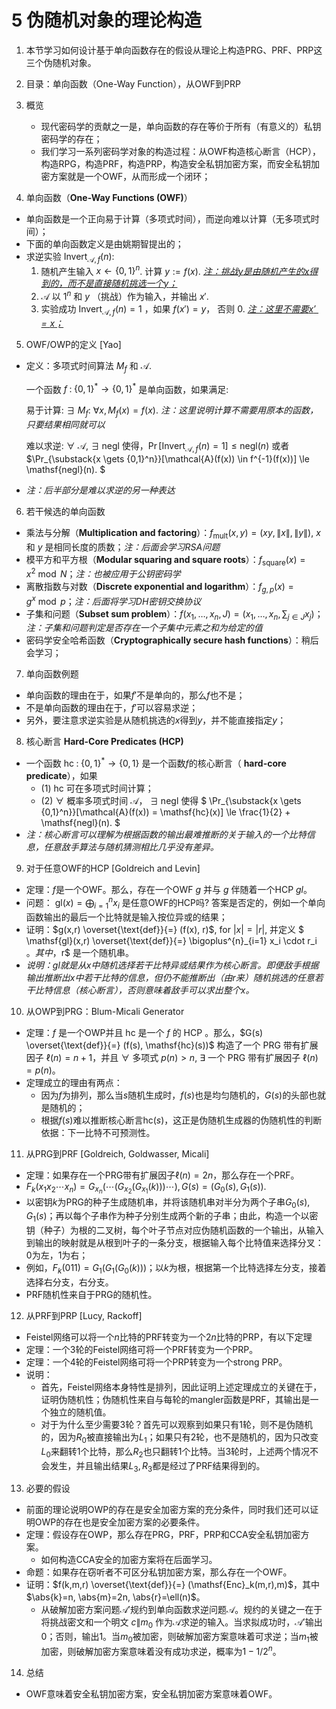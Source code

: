# 5 伪随机对象的理论构造

1. 本节学习如何设计基于单向函数存在的假设从理论上构造PRG、PRF、PRP这三个伪随机对象。

2. 目录：单向函数（One-Way Function），从OWF到PRP

3. 概览
   - 现代密码学的贡献之一是，单向函数的存在等价于所有（有意义的）私钥密码学的存在；
   - 我们学习一系列密码学对象的构造过程：从OWF构造核心断言（HCP），构造RPG，构造PRF，构造PRP，构造安全私钥加密方案，而安全私钥加密方案就是一个OWF，从而形成一个闭环；
   
4. 单向函数（**One-Way Functions (OWF)**）

  - 单向函数是一个正向易于计算（多项式时间），而逆向难以计算（无多项式时间）；
  - 下面的单向函数定义是由姚期智提出的；
  - 求逆实验 $\mathsf{Invert}_{\mathcal{A},f}(n)$:
    1. 随机产生输入 $x \gets \{0,1\}^n$. 计算 $y := f(x)$. <u>*注：挑战$y$是由随机产生的$x$得到的，而不是直接随机挑选一个$y$；*</u>
    2.  $\mathcal{A}$ 以 $1^n$ 和 $y$ （挑战）作为输入，并输出 $x'$.
    3. 实验成功 $\mathsf{Invert}_{\mathcal{A},f}(n) = 1$ ，如果 $f(x')=y$， 否则 0. <u>*注：这里不需要$x'= x$；*</u>

5. OWF/OWP的定义 [Yao]

  - 定义：多项式时间算法 $M_f$ 和 $\mathcal{A}$.

    一个函数 $f\;:\; \{0,1\}^* \to \{0,1\}^*$ 是单向函数，如果满足:

    易于计算: $\exists$ $M_f$: $\forall x, M_f(x) = f(x)$. *注：这里说明计算不需要用原本的函数，只要结果相同就可以*

    难以求逆: $\forall$ $\mathcal{A}$, $\exists\;\mathsf{negl}$ 使得，$\Pr[\mathsf{Invert}_{\mathcal{A},f}(n)=1] \le \mathsf{negl}(n)$ 或者 $\Pr_{\substack{x \gets \{0,1\}^n}}[\mathcal{A}(f(x)) \in f^{-1}(f(x))] \le \mathsf{negl}(n). $ 

  - *注：后半部分是难以求逆的另一种表达*

6. 若干候选的单向函数

  - 乘法与分解（**Multiplication and factoring**）：$f_{\mathsf{mult}}(x,y)=(xy,\|x\|,\|y\|)$, $x$ 和 $y$ 是相同长度的质数；*注：后面会学习RSA问题*
  - 模平方和平方根（**Modular squaring and square roots**）：$f_{\mathsf{square}}(x)=x^2\bmod N$；*注：也被应用于公钥密码学*
  - 离散指数与对数（**Discrete exponential and logarithm**）：$f_{g,p}(x)=g^x\bmod p$；*注：后面将学习DH密钥交换协议*
  - 子集和问题（**Subset sum problem**）：$f(x_1,\dotsc,x_n,J)=(x_1,\dotsc,x_n,\sum_{j \in J} x_j)$；*注：子集和问题判定是否存在一个子集中元素之和为给定的值*
  - 密码学安全哈希函数（**Cryptographically secure hash functions**）：稍后会学习；

7. 单向函数例题

  - 单向函数的理由在于，如果$f'$不是单向的，那么$f$也不是；
  - 不是单向函数的理由在于，$f'$可以容易求逆；
  - 另外，要注意求逆实验是从随机挑选的$x$得到$y$，并不能直接指定$y$；

8. 核心断言 **Hard-Core Predicates (HCP)**

  - 一个函数 $\mathsf{hc}\; : \; \{0,1\}^* \to \{0,1\}$ 是一个函数$f$的核心断言（ **hard-core predicate**），如果
    -  (1) $\mathsf{hc}$ 可在多项式时间计算；
    -  (2) $\forall$  概率多项式时间 $\mathcal{A}$， $\exists\; \mathsf{negl}$ 使得 $ \Pr_{\substack{x \gets \{0,1\}^n}}[\mathcal{A}(f(x)) = \mathsf{hc}(x)] \le \frac{1}{2} + \mathsf{negl}(n). $
  - *注：核心断言可以理解为根据函数的输出最难推断的关于输入的一个比特信息，任意敌手算法与随机猜测相比几乎没有差异。*

9. 对于任意OWF的HCP [Goldreich and Levin]

  - 定理：$f$是一个OWF。那么，存在一个OWF $g$ 并与 $g$ 伴随着一个HCP $gl$。
  - 问题： $\mathsf{gl}(x) = \bigoplus^{n}_{i=1} x_i$ 是任意OWF的HCP吗? 答案是否定的，例如一个单向函数输出的最后一个比特就是输入按位异或的结果；
  - 证明：$g(x,r) \overset{\text{def}}{=} (f(x), r)$, for $|x| = |r|$, 并定义 $ \mathsf{gl}(x,r) \overset{\text{def}}{=} \bigoplus^{n}_{i=1} x_i \cdot r_i $。 其中，$r$ 是一个随机串。
  - *说明：$\mathsf{gl}$就是从$x$中随机选择若干比特异或结果作为核心断言。即便敌手根据输出推断出$x$中若干比特的信息，但仍不能推断出（由$r$来）随机挑选的任意若干比特信息（核心断言），否则意味着敌手可以求出整个$x$。*

10. 从OWP到PRG：Blum-Micali Generator

  - 定理：$f$ 是一个OWP并且 $\mathsf{hc}$ 是一个 $f$ 的 HCP 。那么，$G(s) \overset{\text{def}}{=} (f(s), \mathsf{hc}(s))$ 构造了一个 PRG 带有扩展因子 $\ell(n) = n+1$，并且 $\forall$ 多项式 $p(n) > n$, $\exists$ 一个 PRG 带有扩展因子 $\ell(n) = p(n)$。
  - 定理成立的理由有两点：
    - 因为$f$为排列，那么当$s$随机生成时，$f(s)$也是均匀随机的，$G(s)$的头部也就是随机的；
    - 根据$f(s)$难以推断核心断言$\mathsf{hc}(s)$，这正是伪随机生成器的伪随机性的判断依据：下一比特不可预测性。

11. 从PRG到PRF [Goldreich, Goldwasser, Micali]

   - 定理：如果存在一个PRG带有扩展因子$\ell(n) = 2n$，那么存在一个PRF。
   - $F_k(x_1x_2\cdots x_n) = G_{x_n}(\cdots(G_{x_2}(G_{x_1}(k)))\cdots), G(s)=(G_0(s),G_1(s)).$
   - 以密钥$k$为PRG的种子生成随机串，并将该随机串对半分为两个子串$G_0(s),G_1(s)$；再以每个子串作为种子分别生成两个新的子串；由此，构造一个以密钥（种子）为根的二叉树，每个叶子节点对应伪随机函数的一个输出，从输入到输出的映射就是从根到叶子的一条分支，根据输入每个比特值来选择分叉：0为左，1为右；
   - 例如，$F_k(011) = G_1(G_1(G_0(k)))$；以$k$为根，根据第一个比特选择左分支，接着选择右分支，右分支。
   - PRF随机性来自于PRG的随机性。

12. 从PRF到PRP [Lucy, Rackoff]

   - Feistel网络可以将一个$n$比特的PRF转变为一个$2n$比特的PRP，有以下定理
   - 定理：一个3轮的Feistel网络可将一个PRF转变为一个PRP。
   - 定理：一个4轮的Feistel网络可将一个PRP转变为一个strong PRP。
   - 说明：
     - 首先，Feistel网络本身特性是排列，因此证明上述定理成立的关键在于，证明伪随机性；伪随机性来自与每轮的mangler函数是PRF，其输出是一个独立的随机值。
     - 对于为什么至少需要3轮？首先可以观察到如果只有1轮，则不是伪随机的，因为$R_0$被直接输出为$L_1$；如果只有2轮，也不是随机的，因为只改变$L_0$来翻转1个比特，那么$R_2$也只翻转1个比特。当3轮时，上述两个情况不会发生，并且输出结果$L_3, R_3$都是经过了PRF结果得到的。

13. 必要的假设

   - 前面的理论说明OWP的存在是安全加密方案的充分条件，同时我们还可以证明OWP的存在也是安全加密方案的必要条件。
   - 定理：假设存在OWP，那么存在PRG，PRF，PRP和CCA安全私钥加密方案。
        - 如何构造CCA安全的加密方案将在后面学习。
   - 命题：如果存在窃听者不可区分私钥加密方案，那么存在一个OWF。
   - 证明：$f(k,m,r) \overset{\text{def}}{=} (\mathsf{Enc}_k(m,r),m)$，其中 $\abs{k}=n, \abs{m}=2n, \abs{r}=\ell(n)$。
        - 从破解加密方案问题$\mathcal{A}'$规约到单向函数求逆问题$\mathcal{A}$。规约的关键之一在于将挑战密文和一个明文 $c\|m_0$ 作为$\mathcal{A}$求逆的输入。当求拟成功时，$\mathcal{A}'$输出0；否则，输出1。当$m_0$被加密，则破解加密方案意味着可求逆；当$m_1$被加密，则破解加密方案意味着没有成功求逆，概率为$1-1/2^n$。

14. 总结

   - OWF意味着安全私钥加密方案，安全私钥加密方案意味着OWF。

